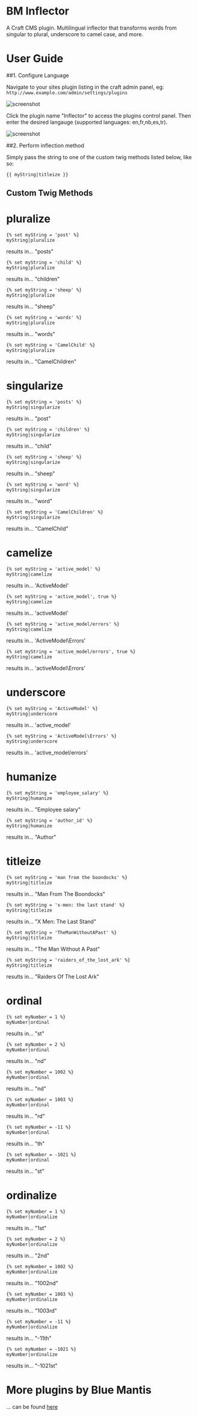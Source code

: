 # BM Inflector
A Craft CMS plugin. Multilingual inflector that transforms words from singular to plural, underscore to camel case, and more.

# User Guide

##1. Configure Language

Navigate to your sites plugin listing in the craft admin panel, eg: `http://www.example.com/admin/settings/plugins`

![screenshot](http://i.imgur.com/p01huSO.png)

Click the plugin name "Inflector" to access the plugins control panel. Then enter the desired langauge (supported languages: en,fr,nb,es,tr).

![screenshot](http://i.imgur.com/hgRRACc.png)

##2. Perform inflection method

Simply pass the string to one of the custom twig methods listed below, like so:

`{{ myString|titleize }}`

## Custom Twig Methods

# pluralize

```
{% set myString = 'post' %}
myString|pluralize
```
results in...
"posts"

```
{% set myString = 'child' %}
myString|pluralize
```
results in...
"children"

```
{% set myString = 'sheep' %}
myString|pluralize
```
results in...
"sheep"

```
{% set myString = 'words' %}
myString|pluralize
```
results in...
"words"

```
{% set myString = 'CamelChild' %}
myString|pluralize
```
results in...
"CamelChildren"


# singularize

```
{% set myString = 'posts' %}
myString|singularize
```
results in...
"post"

```
{% set myString = 'children' %}
myString|singularize
```
results in...
"child"

```
{% set myString = 'sheep' %}
myString|singularize
```
results in...
"sheep"

```
{% set myString = 'word' %}
myString|singularize
```
results in...
"word"

```
{% set myString = 'CamelChildren' %}
myString|singularize
```
results in...
"CamelChild"


# camelize

```
{% set myString = 'active_model' %}
myString|camelize
```
results in...
'ActiveModel'

```
{% set myString = 'active_model', true %}
myString|camelize
```
results in...
'activeModel'

```
{% set myString = 'active_model/errors' %}
myString|camelize
```
results in...
'ActiveModel\Errors'

```
{% set myString = 'active_model/errors', true %}
myString|camelize
```
results in...
'activeModel\Errors'


# underscore

```
{% set myString = 'ActiveModel' %}
myString|underscore
```
results in...
'active_model'

```
{% set myString = 'ActiveModel\Errors' %}
myString|underscore
```
results in...
'active_model/errors'


# humanize

```
{% set myString = 'employee_salary' %}
myString|humanize
```
results in...
"Employee salary"

```
{% set myString = 'author_id' %}
myString|humanize
```
results in...
"Author"


# titleize

```
{% set myString = 'man from the boondocks' %}
myString|titleize
```
results in...
"Man From The Boondocks"

```
{% set myString = 'x-men: the last stand' %}
myString|titleize
```
results in...
"X Men: The Last Stand"

```
{% set myString = 'TheManWithoutAPast' %}
myString|titleize
```
results in...
"The Man Without A Past"

```
{% set myString = 'raiders_of_the_lost_ark' %}
myString|titleize
```
results in...
"Raiders Of The Lost Ark"


# ordinal

```
{% set myNumber = 1 %}
myNumber|ordinal
```
results in...
"st"

```
{% set myNumber = 2 %}
myNumber|ordinal
```
results in...
"nd"

```
{% set myNumber = 1002 %}
myNumber|ordinal
```
results in...
"nd"

```
{% set myNumber = 1003 %}
myNumber|ordinal
```
results in...
"rd"

```
{% set myNumber = -11 %}
myNumber|ordinal
```
results in...
"th"

```
{% set myNumber = -1021 %}
myNumber|ordinal
```
results in...
"st"


# ordinalize

```
{% set myNumber = 1 %}
myNumber|ordinalize
```
results in...
"1st"

```
{% set myNumber = 2 %}
myNumber|ordinalize
```
results in...
"2nd"

```
{% set myNumber = 1002 %}
myNumber|ordinalize
```
results in...
"1002nd"

```
{% set myNumber = 1003 %}
myNumber|ordinalize
```
results in...
"1003rd"

```
{% set myNumber = -11 %}
myNumber|ordinalize
```
results in...
"-11th"

```
{% set myNumber = -1021 %}
myNumber|ordinalize
```
results in...
"-1021st"



# More plugins by Blue Mantis

... can be found [here](http://plugins.bluemantis.com/)
